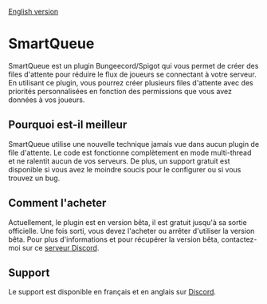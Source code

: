 [English version](https://github.com/Swisscypher/smartqueue-api/blob/master/README.md)

# SmartQueue
SmartQueue est un plugin Bungeecord/Spigot qui vous permet de créer des files d'attente pour réduire le flux de joueurs se connectant à votre serveur. En utilisant ce plugin, vous pourrez créer plusieurs files d'attente avec des priorités personnalisées en fonction des permissions que vous avez données à vos joueurs.

## Pourquoi est-il meilleur
SmartQueue utilise une nouvelle technique jamais vue dans aucun plugin de file d'attente. Le code est fonctionne complètement en mode multi-thread et ne ralentit aucun de vos serveurs.
De plus, un support gratuit est disponible si vous avez le moindre soucis pour le configurer ou si vous trouvez un bug.

## Comment l'acheter
Actuellement, le plugin est en version bêta, il est gratuit jusqu'à sa sortie officielle. Une fois sorti, vous devez l'acheter ou arrêter d'utiliser la version bêta.
Pour plus d'informations et pour récupérer la version bêta, contactez-moi sur ce [serveur Discord](https://discord.gg/UTr4frTxMS).

## Support
Le support est disponible en français et en anglais sur [Discord](https://discord.gg/UTr4frTxMS).
